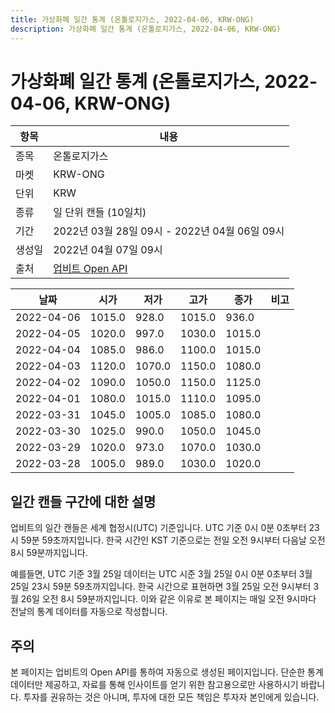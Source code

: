 ```yaml
---
title: 가상화폐 일간 통계 (온톨로지가스, 2022-04-06, KRW-ONG)
description: 가상화폐 일간 통계 (온톨로지가스, 2022-04-06, KRW-ONG)
---
```



가상화폐 일간 통계 (온톨로지가스, 2022-04-06, KRW-ONG)
===

|항목|내용|
|--|--|
|종목|온톨로지가스|
|마켓|KRW-ONG|
|단위|KRW|
|종류|일 단위 캔들 (10일치)|
|기간|2022년 03월 28일 09시 - 2022년 04월 06일 09시|
|생성일|2022년 04월 07일 09시|
|출처|[업비트 Open API](https://docs.upbit.com)|


|날짜|시가|저가|고가|종가|비고|
|--|--|--|--|--|--|
|2022-04-06|1015.0|928.0|1015.0|936.0|    |
|2022-04-05|1020.0|997.0|1030.0|1015.0|    |
|2022-04-04|1085.0|986.0|1100.0|1015.0|    |
|2022-04-03|1120.0|1070.0|1150.0|1080.0|    |
|2022-04-02|1090.0|1050.0|1150.0|1125.0|    |
|2022-04-01|1080.0|1015.0|1110.0|1095.0|    |
|2022-03-31|1045.0|1005.0|1085.0|1080.0|    |
|2022-03-30|1025.0|990.0|1050.0|1045.0|    |
|2022-03-29|1020.0|973.0|1070.0|1030.0|    |
|2022-03-28|1005.0|989.0|1030.0|1020.0|    |


일간 캔들 구간에 대한 설명
---


업비트의 일간 캔들은 세계 협정시(UTC) 기준입니다. 
UTC 기준 0시 0분 0초부터 23시 59분 59초까지입니다. 
한국 시간인 KST 기준으로는 전일 오전 9시부터 다음날 오전 8시 59분까지입니다. 


예를들면, UTC 기준 3월 25일 데이터는 UTC 시준 3월 25일 0시 0분 0초부터 3월 25일 23시 59분 59초까지입니다. 
한국 시간으로 표현하면 3월 25일 오전 9시부터 3월 26일 오전 8시 59분까지입니다. 
이와 같은 이유로 본 페이지는 매일 오전 9시마다 전날의 통계 데이터를 자동으로 작성합니다. 


주의
---


본 페이지는 업비트의 Open API를 통하여 자동으로 생성된 페이지입니다. 
단순한 통계 데이터만 제공하고, 자료를 통해 인사이트를 얻기 위한 참고용으로만 사용하시기 바랍니다. 
투자를 권유하는 것은 아니며, 투자에 대한 모든 책임은 투자자 본인에게 있습니다. 
